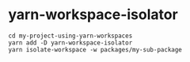# yarn-workspace-isolator

```
cd my-project-using-yarn-workspaces
yarn add -D yarn-workspace-isolator
yarn isolate-workspace -w packages/my-sub-package
```
